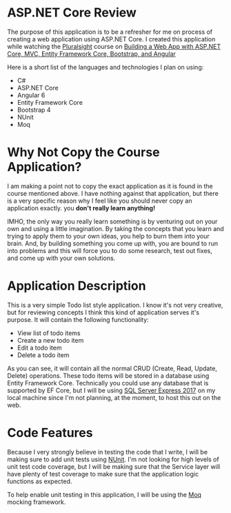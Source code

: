 # ASP.NET Core Review

The purpose of this application is to be a refresher for me on process of creating a web application using ASP.NET Core. I created this application while watching the [Pluralsight](https://pluralsight.pxf.io/c/1311082/424552/7490) course on [Building a Web App with ASP.NET Core, MVC, Entity Framework Core, Bootstrap, and Angular](https://pluralsight.pxf.io/c/1311082/424552/7490?u=https%3A%2F%2Fapp.pluralsight.com%2Flibrary%2Fcourses%2Faspnetcore-mvc-efcore-bootstrap-angular-web)

Here is a short list of the languages and technologies I plan on using:
* C#
* ASP.NET Core
* Angular 6
* Entity Framework Core
* Bootstrap 4
* NUnit
* Moq

# Why Not Copy the Course Application?

I am making a point not to copy the exact application as it is found in the course mentioned above. I have nothing against that application, but there is a very specific reason why I feel like you should never copy an application exactly. you **don't really learn anything!**

IMHO, the only way you really learn something is by venturing out on your own and using a little imagination. By taking the concepts that you learn and trying to apply them to your own ideas, you help to burn them into your brain. And, by building something you come up with, you are bound to run into problems and this will force you to do some research, test out fixes, and come up with your own solutions.

# Application Description

This is a very simple Todo list style application. I know it's not very creative, but for reviewing concepts I think this kind of application serves it's purpose. It will contain the following functionality:

* View list of todo items
* Create a new todo item
* Edit a todo item
* Delete a todo item

As you can see, it will contain all the normal CRUD (Create, Read, Update, Delete) operations. These todo items will be stored in a database using Entity Framework Core. Technically you could use any database that is supported by EF Core, but I will be using [SQL Server Express 2017](https://www.microsoft.com/en-us/sql-server/sql-server-editions-express) on my local machine since I'm not planning, at the moment, to host this out on the web.

# Code Features

Because I very strongly believe in testing the code that I write, I will be making sure to add unit tests using [NUnit](https://nunit.org/). I'm not looking for high levels of unit test code coverage, but I will be making sure that the Service layer will have plenty of test coverage to make sure that the application logic functions as expected.

To help enable unit testing in this application, I will be using the [Moq](https://github.com/moq/moq4) mocking framework.
